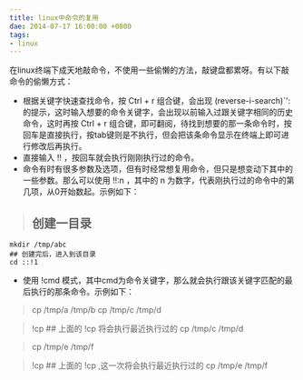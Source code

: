 ```yaml
---
title: linux中命令的复用
dae: 2014-07-17 16:00:00 +0800
tags:
- linux
---
```


在linux终端下成天地敲命令，不使用一些偷懒的方法，敲键盘都累呀。有以下敲命令的偷懒方式：

- 根据关键字快速查找命令，按 Ctrl + r 组合键，会出现 (reverse-i-search)`': 的提示，这时输入想要的命令关键字，会出现以前输入过跟关键字相同的历史命令，这时再按 Ctrl + r 组合键，即可翻阅，待找到想要的那一条命令时，按回车是直接执行，按tab键则是不执行，但会把该条命令显示在终端上即可进行修改后再执行。
- 直接输入 !! ，按回车就会执行刚刚执行过的命令。
- 命令有时有很多参数及选项，但有时经常想复用命令，但只是想变动下其中的一些参数。那么可以使用 !!:n ，其中的 n 为数字，代表刚执行过的命令中的第几项，从0开始数起。示例如下：

>	## 创建一目录
	mkdir /tmp/abc
	## 创建完后，进入到该目录
	cd ::!1

- 使用 !cmd 模式，其中cmd为命令关键字，那么就会执行跟该关键字匹配的最后执行的那条命令。示例如下：


>	cp /tmp/a /tmp/b
	cp /tmp/c /tmp/d
	
>	!cp
	## 上面的 !cp 将会执行最近执行过的 cp /tmp/c /tmp/d
	
>	cp /tmp/e /tmp/f
	
>	!cp
	## 上面的 !cp ,这一次将会执行最近执行过的 cp /tmp/e /tmp/f
